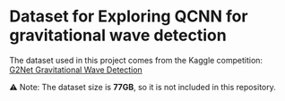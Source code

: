 # Dataset for Exploring QCNN for gravitational wave detection

The dataset used in this project comes from the Kaggle competition:  
[G2Net Gravitational Wave Detection](https://www.kaggle.com/competitions/g2net-gravitational-wave-detection/data)

⚠️ Note: The dataset size is **77GB**, so it is not included in this repository.  
